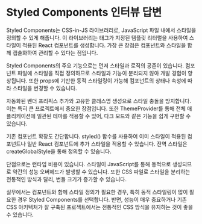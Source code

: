 # Styled Components 인터뷰 답변

Styled Components는 CSS-in-JS 라이브러리로, JavaScript 파일 내에서 스타일을 정의할 수 있게 해줍니다. 이 라이브러리는 태그가 지정된 템플릿 리터럴을 사용하여 스타일이 적용된 React 컴포넌트를 생성합니다. 가장 큰 장점은 컴포넌트와 스타일을 함께 캡슐화하여 관리할 수 있다는 점입니다.

Styled Components의 주요 기능으로는 먼저 스타일과 로직의 공존이 있습니다. 컴포넌트 파일에 스타일을 직접 정의하므로 스타일과 기능이 분리되지 않아 개발 경험이 향상됩니다. 또한 props에 기반한 동적 스타일링이 가능해 컴포넌트의 상태나 속성에 따라 스타일을 변경할 수 있습니다.

자동화된 벤더 프리픽스 추가와 고유한 클래스명 생성으로 스타일 충돌을 방지합니다. 이는 특히 큰 프로젝트에서 중요한 장점입니다. 또한 ThemeProvider를 통해 전체 애플리케이션에 일관된 테마를 적용할 수 있어, 다크 모드와 같은 기능을 쉽게 구현할 수 있습니다.

기존 컴포넌트 확장도 간단합니다. styled() 함수를 사용하여 이미 스타일이 적용된 컴포넌트나 일반 React 컴포넌트에 추가 스타일을 적용할 수 있습니다. 전역 스타일은 createGlobalStyle을 통해 정의할 수 있습니다.

단점으로는 런타임 비용이 있습니다. 스타일이 JavaScript를 통해 동적으로 생성되므로 약간의 성능 오버헤드가 발생할 수 있습니다. 또한 CSS 파일로 스타일을 분리하는 전통적인 방식과 달리, 번들 크기가 증가할 수 있습니다.

실무에서는 컴포넌트와 함께 스타일 정의가 필요한 경우, 특히 동적 스타일링이 많이 필요한 경우 Styled Components를 선택합니다. 반면, 성능이 매우 중요하거나 기존 CSS 아키텍처가 잘 구축된 프로젝트에서는 전통적인 CSS 방식을 유지하는 것이 좋을 수 있습니다.